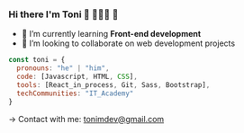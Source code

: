 ### Hi there I'm Toni 👋 👨🏻‍💻  🚀

- 🌱 I’m currently learning <b>Front-end development</b>
- 👯 I’m looking to collaborate on web development projects

```javascript
const toni = {
  pronouns: "he" | "him",
  code: [Javascript, HTML, CSS],
  tools: [React_in_process, Git, Sass, Bootstrap],
  techCommunities: "IT_Academy"
}
```

-> Contact with me: tonimdev@gmail.com

<!--
**tonimjdev/tonimjdev** is a ✨ _special_ ✨ repository because its `README.md` (this file) appears on your GitHub profile.

Here are some ideas to get you started:

- 🔭 I’m currently working on ...
- 🌱 I’m currently learning ...
- 👯 I’m looking to collaborate on ...
- 🤔 I’m looking for help with ...
- 💬 Ask me about ...
- 📫 How to reach me: ...
- 😄 Pronouns: ...
- ⚡ Fun fact: ...
-->
